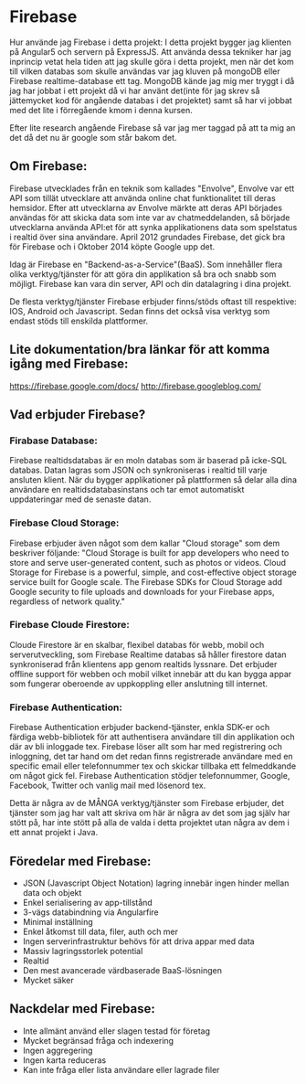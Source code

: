 # Firebase

Hur använde jag Firebase i detta projekt:
I detta projekt bygger jag  klienten på Angular5 och servern på ExpressJS. Att använda dessa tekniker har jag inprincip vetat hela tiden att jag skulle göra i detta projekt, men när det kom till vilken databas som skulle användas var jag kluven på mongoDB eller Firebase realtime-database ett tag. MongoDB kände jag mig mer tryggt i då jag har jobbat i ett projekt då vi har använt det(inte för jag skrev så jättemycket kod för angående databas i det projektet) samt så har vi jobbat med det lite i förregående kmom i denna kursen.

Efter lite research angående Firebase så var jag mer taggad på att ta mig an det då det nu är google som står bakom det.

## Om Firebase:

Firebase utvecklades från en teknik som kallades "Envolve", Envolve var ett API som tillät utvecklare att använda online chat funktionalitet till deras hemsidor. Efter att utvecklarna av Envolve märkte att deras API börjades användas för att skicka data som inte var av chatmeddelanden, så började utvecklarna använda API:et för att synka applikationens data som spelstatus i realtid över sina användare. April 2012 grundades Firebase, det gick bra för Firebase och i Oktober 2014 köpte Google upp det.

Idag är Firebase en "Backend-as-a-Service"(BaaS). Som innehåller flera olika verktyg/tjänster för att göra din applikation så bra och snabb som möjligt. Firebase kan vara din server, API och din datalagring i dina projekt.

De flesta verktyg/tjänster Firebase erbjuder finns/stöds oftast till respektive: IOS, Android och Javascript. Sedan finns det också visa verktyg som endast stöds till enskilda plattformer.


## Lite dokumentation/bra länkar för att komma igång med Firebase:
https://firebase.google.com/docs/
http://firebase.googleblog.com/

## Vad erbjuder Firebase?

### Firabase Database:
Firebase realtidsdatabas är en moln databas som är baserad på icke-SQL databas. Datan lagras som JSON och synkroniseras i realtid till varje ansluten klient. När du bygger applikationer på plattformen så delar alla dina användare en realtidsdatabasinstans och tar emot automatiskt uppdateringar med de senaste datan.

### Firebase Cloud Storage:
Firebase erbjuder även något som dem kallar "Cloud storage" som dem beskriver följande:
"Cloud Storage is built for app developers who need to store and serve user-generated content, such as photos or videos. Cloud Storage for Firebase is a powerful, simple, and cost-effective object storage service built for Google scale. The Firebase SDKs for Cloud Storage add Google security to file uploads and downloads for your Firebase apps, regardless of network quality."

### Firebase Cloude Firestore:
Cloude Firestore är en skalbar, flexibel databas för webb, mobil och serverutveckling, som Firebase Realtime databas så håller firestore datan synkroniserad från klientens app genom realtids lyssnare. Det erbjuder offline support för webben och mobil vilket innebär att du kan bygga appar som fungerar oberoende av uppkoppling eller anslutning till internet.

### Firebase Authentication:
Firebase Authentication erbjuder backend-tjänster, enkla SDK-er och färdiga webb-bibliotek för att authentisera användare till din applikation och där av bli inloggade tex. Firebase löser allt som har med registrering och inloggning, det tar hand om det redan finns registrerade användare med en specific email eller telefonnummer tex och skickar tillbaka ett felmeddkande om något gick fel. Firebase Authentication stödjer telefonnummer, Google, Facebook, Twitter och vanlig mail med lösenord tex.

Detta är några av de MÅNGA verktyg/tjänster som Firebase  erbjuder, det tjänster som jag har valt att skriva om här är några av det som jag själv har stött på, har inte stött på alla de valda i detta projektet utan några av dem i ett annat projekt i Java.


## Föredelar med Firebase:
- JSON (Javascript Object Notation) lagring innebär ingen hinder mellan data och objekt
- Enkel serialisering av app-tillstånd
- 3-vägs databindning via Angularfire
- Minimal inställning
- Enkel åtkomst till data, filer, auth och mer
- Ingen serverinfrastruktur behövs för att driva appar med data
- Massiv lagringsstorlek potential
- Realtid
- Den mest avancerade värdbaserade BaaS-lösningen
- Mycket säker

## Nackdelar med Firebase:
- Inte allmänt använd eller slagen testad för företag
- Mycket begränsad fråga och indexering
- Ingen aggregering
- Ingen karta reduceras
- Kan inte fråga eller lista användare eller lagrade filer
